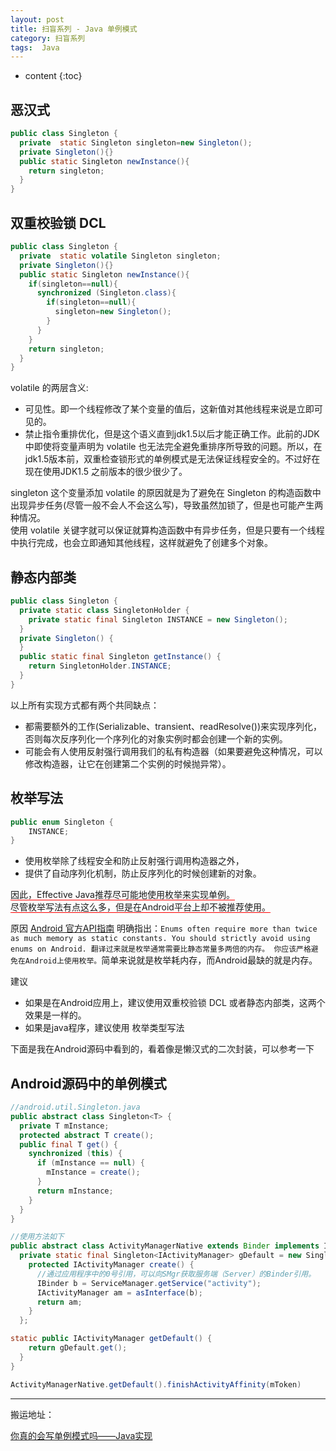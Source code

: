 ```yaml
---
layout: post
title: 扫盲系列 - Java 单例模式
category: 扫盲系列
tags:  Java
---
```


* content
{:toc}

##  恶汉式
```java
public class Singleton {
  private  static Singleton singleton=new Singleton();
  private Singleton(){}
  public static Singleton newInstance(){
    return singleton;
  }
}
```
## 双重校验锁 DCL
```java
public class Singleton {
  private  static volatile Singleton singleton;
  private Singleton(){}
  public static Singleton newInstance(){
    if(singleton==null){
      synchronized (Singleton.class){
        if(singleton==null){
          singleton=new Singleton();
        }
      }
    }
    return singleton;
  }
}
```
volatile 的两层含义:
*  可见性。即一个线程修改了某个变量的值后，这新值对其他线程来说是立即可见的。
*  禁止指令重排优化，但是这个语义直到jdk1.5以后才能正确工作。此前的JDK中即使将变量声明为 volatile 也无法完全避免重排序所导致的问题。所以，在jdk1.5版本前，双重检查锁形式的单例模式是无法保证线程安全的。不过好在现在使用JDK1.5 之前版本的很少很少了。

singleton 这个变量添加 volatile 的原因就是为了避免在 Singleton 的构造函数中出现异步任务(尽管一般不会人不会这么写)，导致虽然加锁了，但是也可能产生两种情况。   
使用 volatile 关键字就可以保证就算构造函数中有异步任务，但是只要有一个线程中执行完成，也会立即通知其他线程，这样就避免了创建多个对象。

##  静态内部类
```java
public class Singleton {
  private static class SingletonHolder {
    private static final Singleton INSTANCE = new Singleton();
  }
  private Singleton() {
  }
  public static final Singleton getInstance() {
    return SingletonHolder.INSTANCE;
  }
}
```
以上所有实现方式都有两个共同缺点：
* 都需要额外的工作(Serializable、transient、readResolve())来实现序列化，否则每次反序列化一个序列化的对象实例时都会创建一个新的实例。
* 可能会有人使用反射强行调用我们的私有构造器（如果要避免这种情况，可以修改构造器，让它在创建第二个实例的时候抛异常）。

## 枚举写法
```java
public enum Singleton {
    INSTANCE;
}
```
* 使用枚举除了线程安全和防止反射强行调用构造器之外，
* 提供了自动序列化机制，防止反序列化的时候创建新的对象。

<span style="border-bottom:1px solid red;">因此，Effective Java推荐尽可能地使用枚举来实现单例。   
尽管枚举写法有点这么多，但是在Android平台上却不被推荐使用。</span>

原因 [Android 官方API指南](https://developer.android.com/topic/performance/memory.html) 明确指出：`Enums often require more than twice as much memory as static constants. You should strictly avoid using enums on Android. 翻译过来就是枚举通常需要比静态常量多两倍的内存。 你应该严格避免在Android上使用枚举。`简单来说就是枚举耗内存，而Android最缺的就是内存。


建议
* 如果是在Android应用上，建议使用双重校验锁 DCL  或者静态内部类，这两个效果是一样的。
* 如果是java程序，建议使用 枚举类型写法


下面是我在Android源码中看到的，看着像是懒汉式的二次封装，可以参考一下
##  Android源码中的单例模式
```java
//android.util.Singleton.java
public abstract class Singleton<T> {
  private T mInstance;
  protected abstract T create();
  public final T get() {
    synchronized (this) {
      if (mInstance == null) {
        mInstance = create();
      }
      return mInstance;
    }
  }
}

//使用方法如下
public abstract class ActivityManagerNative extends Binder implements IActivityManager {
  private static final Singleton<IActivityManager> gDefault = new Singleton<IActivityManager>() {
    protected IActivityManager create() {
      //通过应用程序中的0号引用，可以向SMgr获取服务端（Server）的Binder引用。
      IBinder b = ServiceManager.getService("activity");
      IActivityManager am = asInterface(b);
      return am;
    }
  };

static public IActivityManager getDefault() {
    return gDefault.get();
  }
}

ActivityManagerNative.getDefault().finishActivityAffinity(mToken)
```

- - - -
搬运地址：    


 [你真的会写单例模式吗——Java实现](http://www.importnew.com/18872.html)
